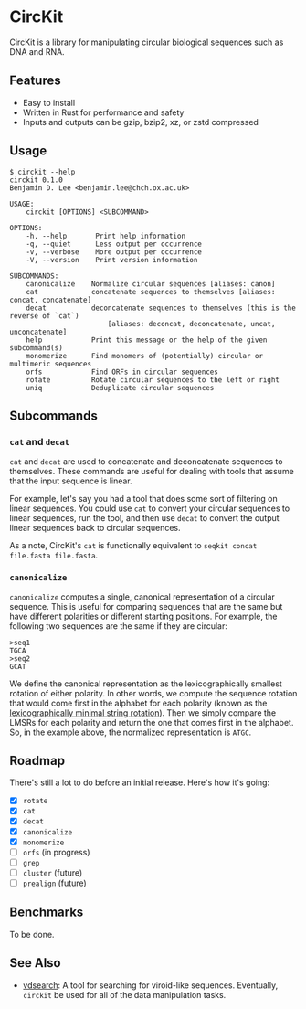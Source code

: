 # CircKit

CircKit is a library for manipulating circular biological sequences such as DNA and RNA.

## Features

- Easy to install
- Written in Rust for performance and safety
- Inputs and outputs can be gzip, bzip2, xz, or zstd compressed

## Usage

```text
$ circkit --help
circkit 0.1.0
Benjamin D. Lee <benjamin.lee@chch.ox.ac.uk>

USAGE:
    circkit [OPTIONS] <SUBCOMMAND>

OPTIONS:
    -h, --help       Print help information
    -q, --quiet      Less output per occurrence
    -v, --verbose    More output per occurrence
    -V, --version    Print version information

SUBCOMMANDS:
    canonicalize    Normalize circular sequences [aliases: canon]
    cat             concatenate sequences to themselves [aliases: concat, concatenate]
    decat           deconcatenate sequences to themselves (this is the reverse of `cat`)
                        [aliases: deconcat, deconcatenate, uncat, unconcatenate]
    help            Print this message or the help of the given subcommand(s)
    monomerize      Find monomers of (potentially) circular or multimeric sequences
    orfs            Find ORFs in circular sequences
    rotate          Rotate circular sequences to the left or right
    uniq            Deduplicate circular sequences
```

## Subcommands

### `cat` and `decat`

`cat` and `decat` are used to concatenate and deconcatenate sequences to themselves. These commands are useful for dealing with tools that assume that the input sequence is linear.

For example, let's say you had a tool that does some sort of filtering on linear sequences. You could use `cat` to convert your circular sequences to linear sequences, run the tool, and then use `decat` to convert the output linear sequences back to circular sequences.

As a note, CircKit's `cat` is functionally equivalent to `seqkit concat file.fasta file.fasta`.

### `canonicalize`

`canonicalize` computes a single, canonical representation of a circular sequence. This is useful for comparing sequences that are the same but have different polarities or different starting positions. For example, the following two sequences are the same if they are circular:

```text
>seq1
TGCA
>seq2
GCAT
```

We define the canonical representation as the lexicographically smallest rotation of either polarity. In other words, we compute the sequence rotation that would come first in the alphabet for each polarity (known as the [lexicographically minimal string rotation](https://en.wikipedia.org/wiki/Lexicographically_minimal_string_rotation)). Then we simply compare the LMSRs for each polarity and return the one that comes first in the alphabet. So, in the example above, the normalized representation is `ATGC`.

## Roadmap

There's still a lot to do before an initial release.
Here's how it's going:

- [x] `rotate`
- [x] `cat`
- [x] `decat`
- [x] `canonicalize`
- [x] `monomerize`
- [ ] `orfs` (in progress)
- [ ] `grep`
- [ ] `cluster` (future)
- [ ] `prealign` (future)

## Benchmarks

To be done.

## See Also

- [vdsearch](https://github.com/Benjamin-Lee/vdsearch): A tool for searching for viroid-like sequences. Eventually, `circkit` be used for all of the data manipulation tasks.
